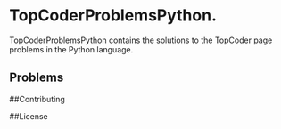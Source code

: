 # TopCoderProblemsPython.
TopCoderProblemsPython contains the solutions to the TopCoder page problems in the Python language.

## Problems



##Contributing

##License
